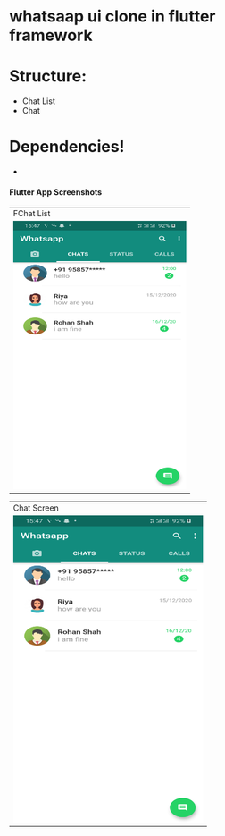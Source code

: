 
# whatsaap ui clone in flutter framework


# Structure:

  - Chat List
  - Chat

# Dependencies!

  - 

  #### Flutter App Screenshots

<table>
  <tr>
    <td>FChat List</td>

  </tr>
  <tr>
    <td><img src="/Screenshot/1.png" width=310 height=480></td>
 

  </tr>
 </table>
 <table>
  <tr>
    <td>Chat Screen</td>

  </tr>
  <tr>
    <td><img src="/Screenshot/1.png" width=340 height=550></td>

  </tr>
 </table>
